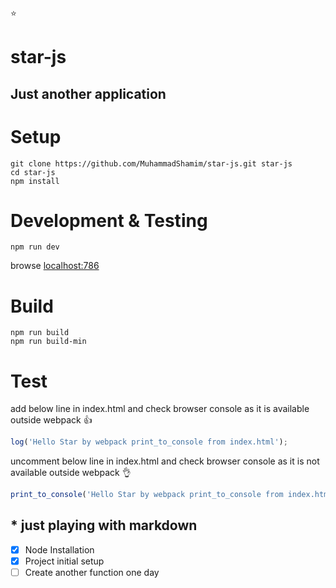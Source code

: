 :star:
# star-js
## Just another application

# Setup
```shell
git clone https://github.com/MuhammadShamim/star-js.git star-js
cd star-js
npm install
```

# Development & Testing
```shell
npm run dev
```
browse [localhost:786](http://localhost:786/)

# Build
```shell
npm run build
npm run build-min
```

# Test
add below line in index.html and check browser console as it is available outside webpack :thumbsup:
```javascript
log('Hello Star by webpack print_to_console from index.html');
```


uncomment below line in index.html and check browser console as it is not available outside webpack :ok_hand:
```javascript
print_to_console('Hello Star by webpack print_to_console from index.html');
```
## * just playing with markdown
- [x] Node Installation
- [x] Project initial setup
- [ ] Create another function one day